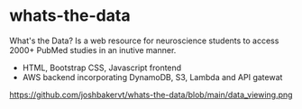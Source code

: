 # whats-the-data

What's the Data? Is a web resource for neuroscience students to access 2000+ PubMed studies in an inutive manner. 
- HTML, Bootstrap CSS, Javascript frontend 
- AWS backend incorporating DynamoDB, S3, Lambda and API gatewat

https://github.com/joshbakervt/whats-the-data/blob/main/data_viewing.png
